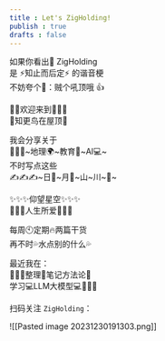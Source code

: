 ```yaml
---
title : Let's ZigHolding!
publish : true
drafts : false
---
```


如果你看出👀 ZigHolding<br>
是 ⚡知止而后定⚡ 的谐音梗<br>
不妨夸个👏：贼个吼顶哦 👍<br>

🚶👣欢迎来到👣🚶‍♀️<br>
🐤知更鸟在屋顶🏡<br>

我会分享关于<br>
🥂🥂🥂~地理🌍~教育🏫~AI💻~<br>
不时写点这些<br>
✍️✍️✍️~日🔆~月🌙~山~川~🌊~<br>

✨✨✨仰望星空✨✨✨<br>
💓💓💓人生所爱💓💓💓<br>

每周🕙定期🔥两篇干货<br>
再不时💦水点别的什么💦<br>

最近我在：<br>
🔨🔨🔨整理📔笔记方法论📔<br>
学习💻LLM大模型💻🚿🚿🚿<br>

扫码关注 `ZigHolding`：

![[Pasted image 20231230191303.png]]
